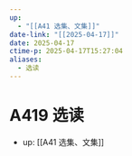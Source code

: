 ```yaml
---
up:
  - "[[A41 选集、文集]]"
date-link: "[[2025-04-17]]"
date: 2025-04-17
ctime-p: 2025-04-17T15:27:04
aliases:
  - 选读
---
```


# A419 选读

- up: [[A41 选集、文集]]
